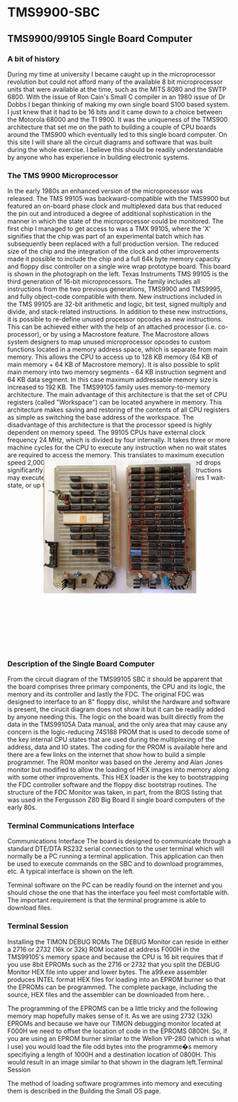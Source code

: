 # TMS9900-SBC
## TMS9900/99105 Single Board Computer

### A bit of history
During my time at university I became caught up in the microprocessor revolution but could not afford many of the available 8 bit microprocessor units that were available at the time, such as the MITS 8080 and the SWTP 6800. With the issue of Ron Cain's Small C compiler in an 1980 issue of Dr Dobbs I began thinking of making my own single board S100 based system. I just knew that it had to be 16 bits and it came down to a choice between the Motorola 68000 and the TI 9900. It was the uniqueness of the TMS900 architecture that set me on the path to building a couple of CPU boards around the TMS900 which eventually led to this single board computer. On this site I will share all the circuit diagrams and software that was built during the whole exercise. I believe this should be readily understandable by anyone who has experience in building electronic systems.

### The TMS 9900 Microprocessor
In the early 1980s an enhanced version of the microprocessor was released. The TMS 99105 was backward-compatible with the TMS9900 but featured an on-board phase clock and multiplexed data bus that reduced the pin out and introduced a degree of additional sophistication in the manner in which the state of the microprocessor could be monitored. The first chip I managed to get access to was a TMX 99105, where the 'X' signifies that the chip was part of an experimental batch which has subsequently been replaced with a full production version. The reduced size of the chip and the integration of the clock and other improvements made it possible to include the chip and a full 64k byte memory capacity and floppy disc controller on a single wire wrap prototype board. This board is shown in the photograph on the left. Texas Instruments TMS 99105 is the third generation of 16-bit microprocessors. The family includes all instructions from the two previous generations, TMS9900 and TMS9995, and fully object-code compatible with them. New instructions included in the TMS 99105 are 32-bit arithmetic and logic, bit test, signed multiply and divide, and stack-related instructions. In addition to these new instructions, it is possible to re-define unused processor opcodes as new instructions. This can be achieved either with the help of an attached processor (i.e. co-processor), or by using a Macrostore feature. The Macrostore allows system designers to map unused microprocessor opcodes to custom functions located in a memory address space, which is separate from main memory. This allows the CPU to access up to 128 KB memory (64 KB of main memory + 64 KB of Macrostore memory). It is also possible to split main memory into two memory segments - 64 KB instruction segment and 64 KB data segment. In this case maximum addressable memory size is increased to 192 KB. The TMS99105 family uses memory-to-memory architecture. The main advantage of this architecture is that the set of CPU registers (called "Workspace") can be located anywhere in memory. This architecture makes saving and restoring of the contents of all CPU registers as simple as switching the base address of the workspace. The disadvantage of this architecture is that the processor speed is highly dependent on memory speed. The 99105 CPUs have external clock frequency 24 MHz, which is divided by four internally. It takes three or more machine cycles for the CPU to execute any instruction when no wait states are required to access the memory. This translates to maximum execution speed 2,000,000 instructions per second or less. Execution speed drops significantly when the processor is used with slow memory - instructions may execute up to two times slower when memory access requires 1 wait-state, or up to 3 times slower when 2 wait-states are required.
<div style="transform: rotate(90deg);">
<img src="images/TMS9900%20Chip%20SBC.jpg" alt="Rotated Image" width="300" >
</div>

### Description of the Single Board Computer
From the circuit diagram of the TMS99105 SBC it should be apparent that the board comprises three primary components, the CPU and its logic, the memory and its controller and lastly the FDC. The original FDC was designed to interface to an 8" floppy disc, whilst the hardware and software is present, the cirucit diagram does not show it but it can be readily added by anyone needing this. The logic on the board was built directly from the data in the TMS99105A Data manual, and the only area that may cause any concern is the logic-reducing 74S188 PROM that is used to decode some of the key internal CPU states that are used during the multiplexing of the address, data and IO states. The coding for the PROM is available here and there are a few links on the internet that show how to build a simple programmer. The ROM monitor was based on the Jeremy and Alan Jones monitor but modified to allow the loading of HEX images into memory along with some other improvements. This HEX loader is the key to bootstrapping the FDC controller software and the floppy disc bootstrap routines. The structure of the FDC Monitor was taken, in part, from the BIOS listing that was used in the Fergusson Z80 Big Board II single board computers of the early 80s.

### Terminal Communications Interface
Communications Interface
The board is designed to communicate through a standard DTE/DTA RS232 serial connection to the user terminal which will normally be a PC running a terminal application. This application can then be used to execute commands on the SBC and to download programmes, etc. A typical interface is shown on the left.

Terminal software on the PC can be readily found on the internet and you should chose the one that has the interface you feel most comfortable with. The important requirement is that the terminal programme is able to download files.

### Terminal Session
Installing the TIMON DEBUG ROMs
The DEBUG Monitor can reside in either a 2716 or 2732 (16k or 32k) ROM located at address F000H in the TMS99105's memory space and because the CPU is 16 bit requires that if you use 8bit EPROMs such as the 2716 or 2732 that you split the DEBUG Monitor HEX file into upper and lower bytes. The a99.exe assembler produces INTEL format HEX files for loading into an EPROM burner so that the EPROMs can be programmed. The complete package, including the source, HEX files and the assembler can be downloaded from here. .

The programming of the EPROMS can be a little tricky and the following memory map hopefully makes sense of it. As we are using 2732 (32k) EPROMs and because we have our TIMON debugging monitor located at F000H we need to offset the location of code in the EPROMS 0800H. So, if you are using an EPROM burner similar to the Wellon VP-280 (which is what I use) you would load the file odd bytes into the programme�s memory specifiying a length of 1000H and a destination location of 0800H. This would result in an image similar to that shown in the diagram left.Terminal Session

The method of loading software programmes into memory and executing them is described in the Building the Small OS page.
